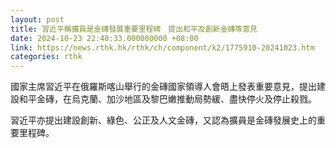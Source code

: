 ```yaml
---
layout: post
title: 習近平稱擴員是金磚發展重要里程碑　提出和平及創新金磚等意見
date: 2024-10-23 22:40:33.000000000 +08:00
link: https://news.rthk.hk/rthk/ch/component/k2/1775910-20241023.htm
categories: rthk
---
```


國家主席習近平在俄羅斯喀山舉行的金磚國家領導人會晤上發表重要意見，提出建設和平金磚，在烏克蘭、加沙地區及黎巴嫩推動局勢緩、盡快停火及停止殺戮。

習近平亦提出建設創新、綠色、公正及人文金磚，又認為擴員是金磚發展史上的重要里程碑。
